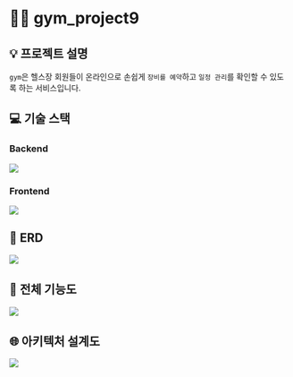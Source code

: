 # 🏋️‍♂️ gym_project9

## 💡 프로젝트 설명
`gym`은 헬스장 회원들이 온라인으로 손쉽게 `장비를 예약`하고 `일정 관리`를 확인할 수 있도록 하는 서비스입니다.

## 💻 기술 스택

### **Backend** 
<img src="https://user-images.githubusercontent.com/105831341/233773895-97bd59bd-edeb-49f7-a8ba-e955dc56faa0.png">

### **Frontend** 
<img src="https://user-images.githubusercontent.com/105831341/233773993-d23712dd-c5ff-4d21-9bac-87719bd04c0b.png">

## 🔗 ERD
<img src="https://user-images.githubusercontent.com/105831341/233774088-2ef65d0e-837d-4f23-ae5a-3747bb86ba56.png">

## 📄 전체 기능도
<img src="https://user-images.githubusercontent.com/105831341/233774185-a133633e-fdc9-4d87-954d-fb78d794fc4a.png">

## 🌐 아키텍처 설계도
<img src="https://user-images.githubusercontent.com/105831341/234235805-79fa4544-c48c-4f99-b942-76b64fd5227a.jpeg">